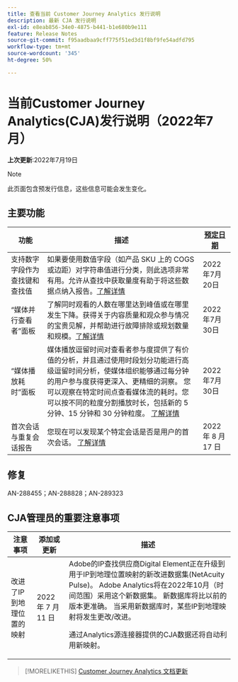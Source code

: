 ```yaml
---
title: 查看当前 Customer Journey Analytics 发行说明
description: 最新 CJA 发行说明
exl-id: e8eab856-34e0-4875-b441-b1e680b9e111
feature: Release Notes
source-git-commit: f95aadbaa9cff775f51ed3d1f8bf9fe54adfd795
workflow-type: tm+mt
source-wordcount: '345'
ht-degree: 50%

---
```


# 当前Customer Journey Analytics(CJA)发行说明（2022年7月）

**上次更新**:2022年7月19日

>[!NOTE]
>
>此页面包含预发行信息，这些信息可能会发生变化。

## 主要功能

| 功能 | 描述 | [预定日期](/help/release-notes/releases.md) |
| ----------- | ---------- | ----- |
| 支持数字字段作为查找键和查找值 | 如果要使用数值字段（如产品 SKU 上的 COGS 或边距）对字符串值进行分类，则此选项非常有用。允许从查找中获取量度有助于将这些数据点纳入报告。[了解详情](https://experienceleague.adobe.com/docs/analytics-platform/using/cja-connections/create-connection.html#numeric) | 2022年7月20日 |
| “媒体并行查看者”面板 | 了解同时观看的人数在哪里达到峰值或在哪里发生下降。获得关于内容质量和观众参与情况的宝贵见解，并帮助进行故障排除或规划数量和规模。[了解详情](https://experienceleague.adobe.com/docs/analytics-platform/using/cja-workspace/panels/media-concurrent-viewers.html) | 2022年7月30日 |
| “媒体播放耗时”面板 | 媒体播放逗留时间对查看者参与度提供了有价值的分析，并且通过使用时段划分功能进行高级逗留时间分析，使媒体组织能够通过每分钟的用户参与度获得更深入、更精细的洞察。 您可以观察在特定时间点查看媒体流的耗时。您可以按不同的粒度分割播放时长，包括新的 5 分钟、15 分钟和 30 分钟粒度。 [了解详情](https://experienceleague.adobe.com/docs/analytics-platform/using/cja-workspace/panels/media-playback-timespent/media-playback-time-spent.html) | 2022年7月30日 |
| 首次会话与重复会话报告 | 您现在可以发现某个特定会话是否是用户的首次会话。 [了解详情](https://experienceleague.adobe.com/docs/analytics-platform/using/cja-dataviews/data-views-usecases.html?lang=en#new-repeat) | 2022 年 8 月 17 日 |


## 修复

AN-288455；AN-288828；AN-289323

## CJA管理员的重要注意事项

| 注意事项 | 添加或更新 | 描述 |
| --- | --- | --- |
| 改进了IP到地理位置的映射 | 2022 年 7 月 11 日 | Adobe的IP查找供应商Digital Element正在升级到用于IP到地理位置映射的新改进数据集(NetAcuity Pulse)。 Adobe Analytics将在2022年10月（时间范围）采用这个新数据集。 新数据库将比以前的版本更准确。 当采用新数据库时，某些IP到地理映射将发生更改/改进。<p> 通过Analytics源连接器提供的CJA数据还将自动利用新映射。 |

>[!MORELIKETHIS]
>[Customer Journey Analytics 文档更新](/help/release-notes/doc-changes.md)
